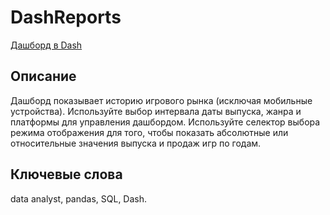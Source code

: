 # DashReports

[Дашборд в Dash](http://51.250.90.172:3000/)

## Описание  

Дашборд показывает историю игрового рынка (исключая мобильные устройства). Используйте выбор интервала даты выпуска, жанра и платформы для управления дашбордом. Используйте селектор выбора режима отображения для того, чтобы показать абсолютные или относительные значения выпуска и продаж игр по годам.

## Ключевые слова  

data analyst, pandas, SQL, Dash.
